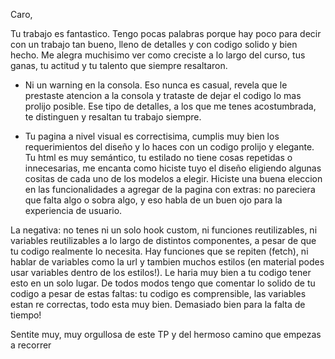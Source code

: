 Caro,

Tu trabajo es fantastico. Tengo pocas palabras porque hay poco para decir con un trabajo tan bueno, lleno de detalles y con codigo solido y bien hecho. Me alegra muchisimo ver como creciste a lo largo del curso, tus ganas, tu actitud y tu talento que siempre resaltaron. 

- Ni un warning en la consola. Eso nunca es casual, revela que le prestaste atencion a la consola y trataste de dejar el codigo lo mas prolijo posible. Ese tipo de detalles, a los que me tenes acostumbrada, te distinguen y resaltan tu trabajo siempre. 

- Tu pagina a nivel visual es correctisima, cumplis muy bien los requerimientos del diseño y lo haces con un codigo prolijo y elegante. Tu html es muy semántico, tu estilado no tiene cosas repetidas o innecesarias, me encanta como hiciste tuyo el diseño eligiendo algunas cositas de cada uno de los modelos a elegir. Hiciste una buena eleccion en las funcionalidades a agregar de la pagina con extras: no pareciera que falta algo o sobra algo, y eso habla de un buen ojo para la experiencia de usuario. 

La negativa: no tenes ni un solo hook custom, ni funciones reutilizables, ni variables reutilizables a lo largo de distintos componentes, a pesar de que tu codigo realmente lo necesita. Hay funciones que se repiten (fetch), ni hablar de variables como la url y tambien muchos estilos (en material podes usar variables dentro de los estilos!). Le haria muy bien a tu codigo tener esto en un solo lugar. De todos modos tengo que comentar lo solido de tu codigo a pesar de estas faltas: tu codigo es comprensible, las variables estan re correctas, todo esta muy bien. Demasiado bien para la falta de tiempo!

Sentite muy, muy orgullosa de este TP y del hermoso camino que empezas a recorrer